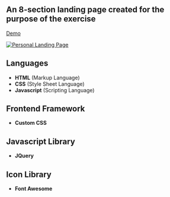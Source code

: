 An 8-section landing page created for the purpose of the exercise
---
[Demo](https://laravelspa.github.io/personal-landing-page/index.html)

[![Personal Landing Page](https://laravelspa.site/img/portfolio/personal-landing-page/full-page.jpeg "Personal Landing Page")](https://laravelspa.github.io/personal-landing-page/index.html)

## Languages
- **HTML** (Markup Language)
- **CSS** (Style Sheet Language)
- **Javascript** (Scripting Language)

## Frontend Framework
- **Custom CSS**

## Javascript Library
- **JQuery**

## Icon Library
- **Font Awesome**
